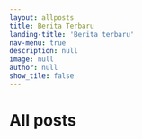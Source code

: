 ```yaml
---
layout: allposts
title: Berita Terbaru
landing-title: 'Berita terbaru'
nav-menu: true
description: null
image: null
author: null
show_tile: false
---
```


<h1>All posts</h1>
